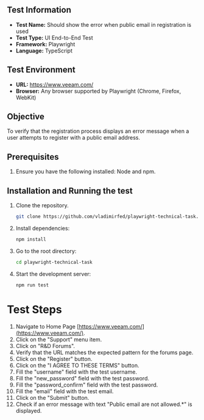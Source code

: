 ## Test Information
- **Test Name:** Should show the error when public email in registration is used
- **Test Type:** UI End-to-End Test
- **Framework:** Playwright
- **Language:** TypeScript

## Test Environment
- **URL:** https://www.veeam.com/
- **Browser:** Any browser supported by Playwright (Chrome, Firefox, WebKit)

## Objective
To verify that the registration process displays an error message when a user attempts to register with a public email address.

## Prerequisites
1. Ensure you have the following installed: Node and npm.

## Installation and Running the test
1. Clone the repository.
   ```bash
   git clone https://github.com/vladimirfed/playwright-technical-task.git

2. Install dependencies:
   ```bash
   npm install

3. Go to the root directory:
   ```bash
   cd playwright-technical-task

4. Start the development server:
   ```bash
   npm run test

# Test Steps

1. Navigate to Home Page [https://www.veeam.com/](https://www.veeam.com/).
2. Click on the "Support" menu item.
3. Click on "R&D Forums".
4. Verify that the URL matches the expected pattern for the forums page.
5. Click on the "Register" button.
6. Click on the "I AGREE TO THESE TERMS" button.
7. Fill the "username" field with the test username.
8. Fill the "new_password" field with the test password.
9. Fill the "password_confirm" field with the test password.
10. Fill the "email" field with the test email.
11. Click on the "Submit" button.
12. Check if an error message with text "Public email are not allowed.*" is displayed.
